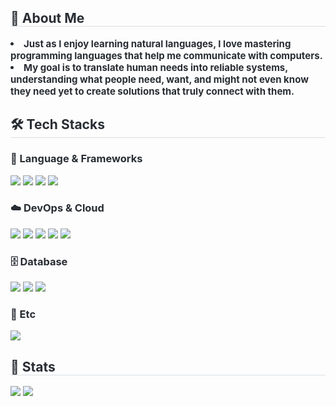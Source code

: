 <div style="text-align: left;"> 
    <h2 style="border-bottom: 1px solid #d8dee4; color: #282d33;"> 👋 About Me </h2>  
    <div style="font-weight: 700; font-size: 15px; text-align: left; color: #282d33;"> <li> Just as I enjoy learning natural languages, I love mastering programming languages that help me communicate with computers.</li><li> My goal is to translate human needs into reliable systems, understanding what people need, want, and might not even know they need yet to create solutions that truly connect with them. </div> 
    </div>
    <div style="text-align: left;">
      <h2 style="border-bottom: 1px solid #d8dee4; color: #282d33;"> 🛠️ Tech Stacks </h2>
<h3 style="color: #282d33;">🚀 Language & Frameworks</h3>
<div style="text-align: left;">
    <img src="https://img.shields.io/badge/Spring Boot-6DB33F?style=flat&logoColor=white">
    <img src="https://img.shields.io/badge/Java-007396?style=flat&logo=Java&logoColor=white">
    <img src="https://img.shields.io/badge/Vue.js-4FC08D?style=flat&logo=Vue.js&logoColor=white">
    <img src="https://img.shields.io/badge/Javascript-F7DF1E?style=flat&logo=Javascript&logoColor=white">
</div> 
<h3 style="color: #282d33;">☁️ DevOps & Cloud</h3>
<div style="text-align: left;">
    <img src="https://img.shields.io/badge/Amazon AWS-232F3E?style=flat&logoColor=white">
    <img src="https://img.shields.io/badge/Google Cloud Platform-4285F4?style=flat&logoColor=white">
    <img src="https://img.shields.io/badge/Jenkins-D24939?style=flat&logo=Jenkins&logoColor=white">
    <img src="https://img.shields.io/badge/Git-F05032?style=flat&logo=Git&logoColor=white">
    <img src="https://img.shields.io/badge/RabbitMQ-FF6600?style=flat&logo=RabbitMQ&logoColor=white">
</div>
<h3 style="color: #282d33;">🗄️ Database</h3>
<div style="text-align: left;">
    <img src="https://img.shields.io/badge/MySQL-4479A1?style=flat&logo=MySQL&logoColor=white">
    <img src="https://img.shields.io/badge/MongoDB-47A248?style=flat&logo=MongoDB&logoColor=white">
    <img src="https://img.shields.io/badge/Redis-DC382D?style=flat&logo=Redis&logoColor=white">
</div>
<h3 style="color: #282d33;">📌 Etc</h3>
<div style="text-align: left;">
    <img src="https://img.shields.io/badge/Notion-000000?style=flat&logo=Notion&logoColor=white">
</div>
</div>
    <div style="text-align: left;"> 
    <h2 style="border-bottom: 1px solid #d8dee4; color: #282d33;"> 🏅 Stats </h2>
        <div> 
            <img src="https://github-readme-stats.vercel.app/api?username=handsone-u&custom_title=handsone-u's%20Github%20Stats&bg_color=30,e96443,904e95&title_color=ffffff&text_color=ffffff" />
            <img src="https://github-readme-stats.vercel.app/api/top-langs/?username=handsone-u&layout=compact&bg_color=180,000000,&title_color=000000&text_color=000000"/> 
        </div> 
</div>
    
